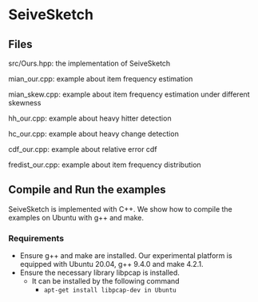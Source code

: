 # SeiveSketch

## Files
src/Ours.hpp: the implementation of SeiveSketch

mian_our.cpp: example about item frequency estimation

mian_skew.cpp: example about item frequency estimation under different skewness

hh_our.cpp: example about heavy hitter detection

hc_our.cpp: example about heavy change detection

cdf_our.cpp: example about relative error cdf 

fredist_our.cpp: example about item frequency distribution

## Compile and Run the examples
SeiveSketch is implemented with C++. We show how to compile the examples on Ubuntu with g++ and make.

### Requirements
- Ensure g++ and make are installed. Our experimental platform is equipped with Ubuntu 20.04, g++ 9.4.0 and make 4.2.1.
- Ensure the necessary library libpcap is installed.
    - It can be installed by the following command 
        - `apt-get install libpcap-dev in Ubuntu`



